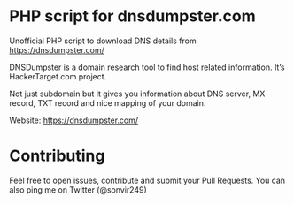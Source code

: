# PHP script for dnsdumpster.com

Unofficial PHP script to download DNS details from https://dnsdumpster.com/

DNSDumpster is a domain research tool to find host related information. It’s HackerTarget.com project.

Not just subdomain but it gives you information about DNS server, MX record, TXT record and nice mapping of your domain.

Website: https://dnsdumpster.com/


# Contributing
Feel free to open issues, contribute and submit your Pull Requests. You can also ping me on Twitter (@sonvir249)
